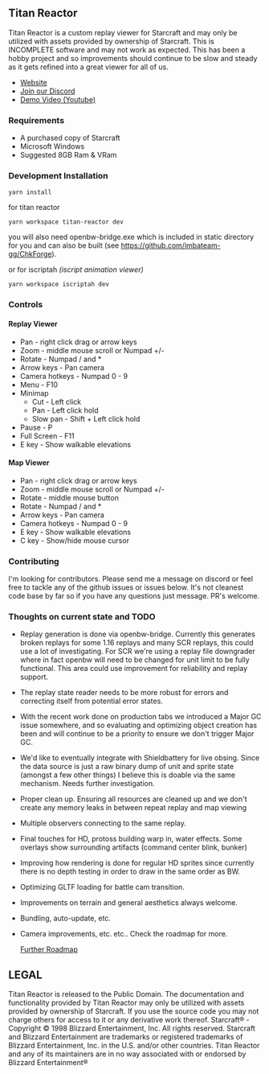 ## Titan Reactor 

Titan Reactor is a custom replay viewer for Starcraft and may only be utilized with assets provided by ownership of Starcraft. This is INCOMPLETE software and may not work as expected. This has been a hobby project and so improvements should continue to be slow and steady as it gets refined into a great viewer for all of us.

- [Website](http://imbateam.gg/)
- [Join our Discord](http://discord.imbateam.gg/)
- [Demo Video (Youtube)](https://www.youtube.com/watch?v=CwzkjboEbqo)

### Requirements
- A purchased copy of Starcraft
- Microsoft Windows
- Suggested 8GB Ram & VRam

### Development Installation

`yarn install`

for titan reactor

`yarn workspace titan-reactor dev`

you will also need openbw-bridge.exe which is included in static directory for you and can also be built (see https://github.com/imbateam-gg/ChkForge).

or for iscriptah *(iscript animation viewer)*
  
`yarn workspace iscriptah dev`

### Controls
#### Replay Viewer
- Pan - right click drag or arrow keys
- Zoom - middle mouse scroll or Numpad +/-
- Rotate - Numpad / and *
- Arrow keys - Pan camera
- Camera hotkeys - Numpad 0 - 9
- Menu - F10
- Minimap
    * Cut - Left click
    * Pan - Left click hold
    * Slow pan - Shift + Left click hold
- Pause - P
- Full Screen - F11
- E key - Show walkable elevations

#### Map Viewer
- Pan - right click drag or arrow keys
- Zoom - middle mouse scroll or Numpad +/-
- Rotate - middle mouse button
- Rotate - Numpad / and *
- Arrow keys - Pan camera
- Camera hotkeys - Numpad 0 - 9
- E key - Show walkable elevations
- C key - Show/hide mouse cursor

### Contributing
I'm looking for contributors. Please send me a message on discord or feel free to tackle any of the github issues or issues below. It's not cleanest code base by far so if you have any questions just message. PR's welcome.

### Thoughts on current state and TODO

- Replay generation is done via openbw-bridge. Currently this generates broken replays for some 1.16 replays and many SCR replays, this could use a lot of investigating. For SCR we're using a replay file downgrader  where in fact openbw will need to be changed for unit limit to be fully functional. This area could use improvement for reliability and replay support.
- The replay state reader needs to be more robust for errors and correcting itself from potential error states.
- With the recent work done on production tabs we introduced a Major GC issue somewhere, and so evaluating and optimizing object creation has been and will continue to be a priority to ensure we don't trigger Major GC.
- We'd like to eventually integrate with Shieldbattery for live obsing. Since the data source is just a raw binary dump of unit and sprite state (amongst a few other things) I believe this is doable via the same mechanism. Needs further investigation.
- Proper clean up. Ensuring all resources are cleaned up and we don't create any memory leaks in between repeat replay and map viewing
- Multiple observers connecting to the same replay.
- Final touches for HD, protoss building warp in, water effects. Some overlays show surrounding artifacts (command center blink, bunker)
- Improving how rendering is done for regular HD sprites since currently there is no depth testing in order to draw in the same order as BW.
- Optimizing GLTF loading for battle cam transition.
- Improvements on terrain and general aesthetics always welcome.
- Bundling, auto-update, etc.
- Camera improvements, etc. etc.. Check the roadmap for more.

  [Further Roadmap](https://trello.com/b/ieI76i1Z/titan-reactor-roadmap)
  

## LEGAL

Titan Reactor is released to the Public Domain. The documentation and functionality provided by Titan Reactor may only be utilized with assets provided by ownership of Starcraft. If you use the source code you may not charge others for access to it or any derivative work thereof. Starcraft® - Copyright © 1998 Blizzard Entertainment, Inc. All rights reserved. Starcraft and Blizzard Entertainment are trademarks or registered trademarks of Blizzard Entertainment, Inc. in the U.S. and/or other countries. Titan Reactor and any of its maintainers are in no way associated with or endorsed by Blizzard Entertainment®
